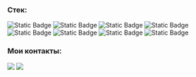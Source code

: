 ### Стек:
![Static Badge](https://img.shields.io/badge/python-blue?style=for-the-badge&logo=python&logoColor=white)
![Static Badge](https://img.shields.io/badge/django-darkgreen?style=for-the-badge&logo=django&logoColor=white)
![Static Badge](https://img.shields.io/badge/docker-blue?style=for-the-badge&logo=docker&logoColor=white)
![Static Badge](https://img.shields.io/badge/postgresql-blue?style=for-the-badge&logo=postgresql&logoColor=white)
![Static Badge](https://img.shields.io/badge/linux-white?style=for-the-badge&logo=linux&logoColor=black)
![Static Badge](https://img.shields.io/badge/Git-red?style=for-the-badge&logo=git&logoColor=white)
![Static Badge](https://img.shields.io/badge/Nginx-green?style=for-the-badge&logo=Nginx&logoColor=white)
![Static Badge](https://img.shields.io/badge/Telegram_Api-blue?style=for-the-badge&logo=telegram&logoColor=white)

### Мои контакты:
<a href="https://t.me/VladRND61"><img src="https://img.shields.io/badge/vladrnd61-blue?style=for-the-badge&logo=telegram"/></a>
<a href="mailto:vladislavvyt@yandex.ru"><img src="https://img.shields.io/badge/yandex_mail-yellow?style=for-the-badge"/></a>


